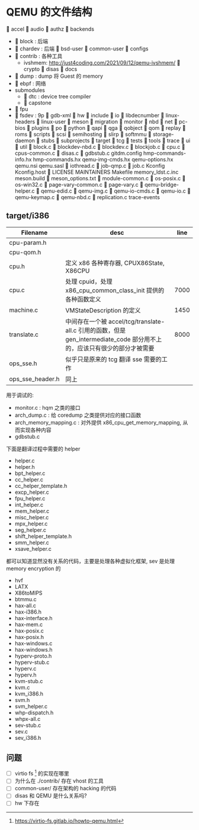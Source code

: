 # QEMU 的文件结构

 accel
 audio
 authz
 backends
-  block : 后端
-  chardev : 后端
 bsd-user
 common-user
 configs
-  contrib : 各种工具
  - ivshmem: http://just4coding.com/2021/09/12/qemu-ivshmem/
 crypto
 disas
 docs
-  dump : dump 将 Guest 的 memory
-  ebpf : 网络
- submodules
  -  dtc : device tree compiler
  -  capstone
-  fpu
-  fsdev : 9p
 gdb-xml
 hw
 include
 io
 libdecnumber
 linux-headers
 linux-user
 meson
 migration
 monitor
 nbd
 net
 pc-bios
 plugins
 po
 python
 qapi
 qga
 qobject
 qom
 replay
 roms
 scripts
 scsi
 semihosting
 slirp
 softmmu
 storage-daemon
 stubs
 subprojects
 target
 tcg
 tests
 tools
 trace
 ui
 util
 block.c
 blockdev-nbd.c
 blockdev.c
 blockjob.c
 cpu.c
 cpus-common.c
 disas.c
 gdbstub.c
gitdm.config
hmp-commands-info.hx
hmp-commands.hx
qemu-img-cmds.hx
qemu-options.hx
qemu.nsi
qemu.sasl
 iothread.c
 job-qmp.c
 job.c
Kconfig
Kconfig.host
 LICENSE
MAINTAINERS
Makefile
memory_ldst.c.inc
meson.build
 meson_options.txt
 module-common.c
 os-posix.c
 os-win32.c
 page-vary-common.c
 page-vary.c
 qemu-bridge-helper.c
 qemu-edid.c
 qemu-img.c
 qemu-io-cmds.c
 qemu-io.c
 qemu-keymap.c
 qemu-nbd.c
 replication.c
trace-events

## target/i386

| Filename         | desc                                                                                                                     | line |
|------------------|--------------------------------------------------------------------------------------------------------------------------|------|
| cpu-param.h      |                                                                                                                          |      |
| cpu-qom.h        |                                                                                                                          |      |
| cpu.h            | 定义 x86 各种寄存器, CPUX86State, X86CPU                                                                                 |      |
| cpu.c            | 处理 cpuid，处理 x86_cpu_common_class_init 提供的各种函数定义                                                            | 7000 |
| machine.c        | VMStateDescription 的定义                                                                                                | 1450 |
| translate.c      | 中间存在一个被 accel/tcg/translate-all.c 引用的函数，但是 gen_intermediate_code 部分用不上的，应该只有很少的部分才被需要 | 8000 |
| ops_sse.h        | 似乎只是原来的 tcg 翻译 sse 需要的工作                                                                                   |      |
| ops_sse_header.h | 同上                                                                                                                         |      |

用于调试的:
- monitor.c : hqm 之类的接口
- arch_dump.c : 给 coredump 之类提供对应的接口函数
- arch_memory_mapping.c : 对外提供 x86_cpu_get_memory_mapping, 从而实现各种内容
- gdbstub.c


下面是翻译过程中需要的  helper
- helper.c
- helper.h
- bpt_helper.c
- cc_helper.c
- cc_helper_template.h
- excp_helper.c
- fpu_helper.c
- int_helper.c
- mem_helper.c
- misc_helper.c
- mpx_helper.c
- seg_helper.c
- shift_helper_template.h
- smm_helper.c
- xsave_helper.c


都可以知道显然没有关系的代码，主要是处理各种虚拟化框架, sev 是处理 memory encryption 的
- hvf
- LATX
- X86toMIPS
- btmmu.c
- hax-all.c
- hax-i386.h
- hax-interface.h
- hax-mem.c
- hax-posix.c
- hax-posix.h
- hax-windows.c
- hax-windows.h
- hyperv-proto.h
- hyperv-stub.c
- hyperv.c
- hyperv.h
- kvm-stub.c
- kvm.c
- kvm_i386.h
- svm.h
- svm_helper.c
- whp-dispatch.h
- whpx-all.c
- sev-stub.c
- sev.c
- sev_i386.h

## 问题
- [ ] virtio fs [^1] 的实现在哪里
- [ ] 为什么在 ./contrib/ 存在 vhost 的工具
- [ ] common-user/ 存在架构的 hacking 的代码
- [ ] disas 和 QEMU 是什么关系吗?
- [ ] hw 下存在

[^1]: https://virtio-fs.gitlab.io/howto-qemu.html
[^2]: https://en.wikipedia.org/wiki/Pluggable_authentication_module
